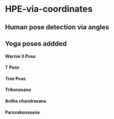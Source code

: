 # HPE-via-coordinates

## Human pose detection via angles 

## Yoga poses addded
#### Warrior II Pose
#### T Pose
#### Tree Pose
#### Trikonasana
#### Ardha chandrasana
#### Parsvakonasana
